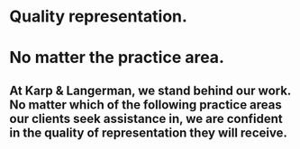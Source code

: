 # Quality representation. <br>
# <span class="teal">No matter the practice area.</span>

## At Karp & Langerman, we stand behind our work. No matter which of the following practice areas our clients seek assistance in, we are confident in the quality of representation they will receive.